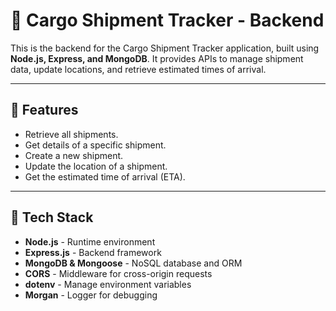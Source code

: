 # 🚛 Cargo Shipment Tracker - Backend

This is the backend for the Cargo Shipment Tracker application, built using **Node.js, Express, and MongoDB**. It provides APIs to manage shipment data, update locations, and retrieve estimated times of arrival.

---

## 📌 Features
- Retrieve all shipments.
- Get details of a specific shipment.
- Create a new shipment.
- Update the location of a shipment.
- Get the estimated time of arrival (ETA).

---

## 📌 Tech Stack
- **Node.js** - Runtime environment
- **Express.js** - Backend framework
- **MongoDB & Mongoose** - NoSQL database and ORM
- **CORS** - Middleware for cross-origin requests
- **dotenv** - Manage environment variables
- **Morgan** - Logger for debugging


